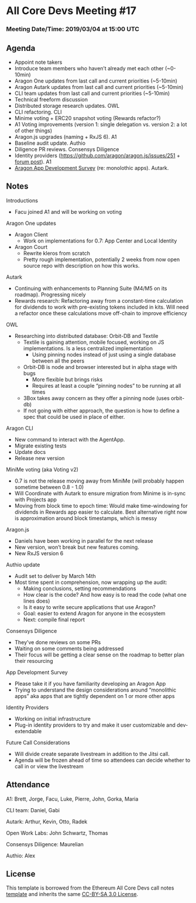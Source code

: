 # All Core Devs Meeting #17
### Meeting Date/Time: 2019/03/04 at 15:00 UTC

## Agenda
- Appoint note takers 
- Introduce team members who haven’t already met each other (~0-10min)
- Aragon One updates from last call and current priorities (~5-10min)
- Aragon Autark updates from last call and current priorities (~5-10min)
- CLI team updates from last call and current priorities (~5-10min)
- Technical freeform discussion
- Distributed storage research updates. OWL
- CLI refactoring. CLI
- Minime voting + ERC20 snapshot voting (Rewards refactor?)
- A1 Voting improvements (version 1: single delegation vs. version 2: a lot of other things)
- Aragon.js upgrades (naming + RxJS 6). A1
- Baseline audit update. Authio
- Diligence PR reviews. Consensys Diligence
- Identity providers (https://github.com/aragon/aragon.js/issues/251 + [forum post](https://forum.aragon.org/t/identity-providers-resolving-addresses-to-identities-in-aragon/631)). A1
- [Aragon App Development Survey](https://goo.gl/forms/8CKXPOWunDoRqvGw1) (re: monolothic apps). Autark.

## Notes

Introductions
- Facu joined A1 and will be working on voting

Aragon One updates
- Aragon Client
  - Work on implementations for 0.7: App Center and Local Identity
- Aragon Court
  - Rewrite kleros from scratch
  - Pretty rough implementation, potentially 2 weeks from now open source repo with description on how this works.

Autark
- Continuing with enhancements to Planning Suite (M4/M5 on its roadmap). Progressing nicely
- Rewards research: Refactoring away from a constant-time calculation for dividends to work with pre-existing tokens included in kits. Will need a refactor once these calculations move off-chain to improve efficiency

OWL
- Researching into distributed database: Orbit-DB and Textile
  - Textile is gaining attention, mobile focused, working on JS implementations. Is a less centralized implementation
    - Using pinning nodes instead of just using a single database between all the peers
  - Orbit-DB is node and browser interested but in alpha stage with bugs
    - More flexible but brings risks
    - Requires at least a couple “pinning nodes” to be running at all times
  - 3Box takes away concern as they offer a pinning node (uses orbit-db)
  - If not going with either approach, the question is how to define a spec that could be used in place of either.

Aragon CLI
- New command to interact with the AgentApp.
- Migrate existing tests
- Update docs
- Release new version

MiniMe voting (aka Voting v2)
- 0.7 is not the release moving away from MiniMe (will probably happen sometime between 0.8 - 1.0)
- Will Coordinate with Autark to ensure migration from Minime is in-sync with Projects app
- Moving from block time to epoch time: Would make time-windowing for dividends in Rewards app easier to calculate. Best alternative right now is approximation around block timestamps, which is messy

Aragon.js
- Daniels have been working in parallel for the next release
- New version, won’t break but new features coming.
- New RxJS version 6

Authio update
- Audit set to deliver by March 14th
- Most time spent in comprehension, now wrapping up the audit:
  - Making conclusions, setting recommendations
  - How clear is the code? And how easy is to read the code (what one lines does)
  - Is it easy to write secure applications that use Aragon?
  - Goal: easier to extend Aragon for anyone in the ecosystem
  - Next: compile final report

Consensys Diligence
- They’ve done reviews on some PRs
- Waiting on some comments being addressed
- Their focus will be getting a clear sense on the roadmap to better plan their resourcing

App Development Survey
- Please take it if you have familiarity developing an Aragon App
- Trying to understand the design considerations around “monolithic apps” aka apps that are tightly dependent on 1 or more other apps

Identity Providers
- Working on initial infrastructure
- Plug-in identity providers to try and make it user customizable and dev-extendable

Future Call Considerations
- Will divide create separate livestream in addition to the Jitsi call.
- Agenda will be frozen ahead of time so attendees can decide whether to call in or view the livestream

## Attendance
A1: Brett, Jorge, Facu, Luke, Pierre, John, Gorka, Maria

CLI team: Daniel, Gabi

Autark: Arthur, Kevin, Otto, Radek

Open Work Labs: John Schwartz, Thomas
 
Consensys Diligence: Maurelian

Authio: Alex

## License
This template is borrowed from the Ethereum All Core Devs call notes [template](https://github.com/ethereum/pm/blob/master/All%20Core%20Devs%20Meetings/Meeting%20Template.md) and inherits the same [CC-BY-SA 3.0 License](https://github.com/ethereum/pm/blob/master/LICENSE).
